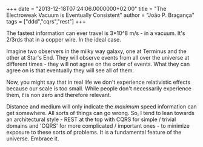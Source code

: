 +++
date = "2013-12-18T07:24:06.0000000+02:00"
title = "The Electroweak Vacuum is Eventually Consistent"
author = "João P. Bragança"
tags = ["ddd","cqrs","rest"]
+++

The fastest information can ever travel is 3*10^8 m/s - in a vacuum. It's 2/3rds that in a copper wire. In the ideal case.

Imagine two observers in the milky way galaxy, one at Terminus and the other at Star's End. They will observe events from all over the universe at different times - they will not agree on the order of events. What they can agree on is that eventually they will see all of them.

Now, you might say that in real life we don't experience relativistic effects because our scale is too small. While people don't necessarily experience them, *t* is non zero and therefore relevant.

Distance and medium will only indicate the *maximum* speed information can get somewhere. All sorts of things can go wrong. So, I tend to lean towards an architectural style - REST at the top with CQRS for simple / trivial domains and 'CQRS' for more complicated / important ones - to minimize exposure to these sorts of problems. It is a fundamental feature of the universe. Embrace it.
